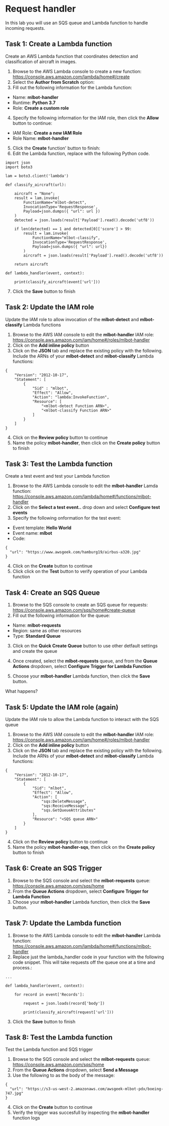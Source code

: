 # Request handler
In this lab you will use an SQS queue and Lambda function to handle incoming requests.

## Task 1: Create a Lambda function
Create an AWS Lambda function that coordinates detection and classification of aircraft in images.
1. Browse to the AWS Lambda console to create a new function: https://console.aws.amazon.com/lambda/home#/create
2. Select the **Author from Scratch** option:
3. Fill out the following information for the Lambda function:
* Name: **mlbot-handler**
* Runtime: **Python 3.7**
* Role: **Create a custom role**
4. Specify the following information for the IAM role, then click the **Allow** button to continue:
* IAM Role: **Create a new IAM Role**
* Role Name: **mlbot-handler**
5. Click the **Create** function' button to finish:
6. Edit the Lambda function, replace with the following Python code. 
```
import json
import boto3

lam = boto3.client('lambda')

def classify_aircraft(url):

    aircraft = "None";    
    result = lam.invoke(
        FunctionName="mlbot-detect",
        InvocationType='RequestResponse',
        Payload=json.dumps({ "url": url })
    )
    detected = json.loads(result['Payload'].read().decode('utf8'))

    if len(detected) == 1 and detected[0]['score'] > 99:
        result = lam.invoke(
            FunctionName="mlbot-classify",
            InvocationType='RequestResponse',
            Payload=json.dumps({ "url": url})
        )
        aircraft = json.loads(result['Payload'].read().decode('utf8'))
        
    return aircraft

def lambda_handler(event, context):
    
    print(classify_aircraft(event['url']))

```
7. Click the **Save** button to finish

## Task 2: Update the IAM role
Update the IAM role to allow invocation of the **mlbot-detect** and **mlbot-classify** Lambda functions
1. Browse to the AWS IAM console to edit the **mlbot-handler** IAM role: https://console.aws.amazon.com/iam/home#/roles/mlbot-handler
2. Click on the **Add inline policy** button
3. Click on the **JSON** tab and replace the existing policy with the following. Include the ARNs of your **mlbot-detect** and **mlbot-classify** Lambda functions:

```
{
    "Version": "2012-10-17",
    "Statement": [
        {
            "Sid" : "mlbot",
            "Effect": "Allow",
            "Action": "lambda:InvokeFunction",
            "Resource": [
                "<mlbot-detect Function ARN>",
                "<mlbot-classify Function ARN>"
            ]
        }
    ]
}
```
4. Click on the **Review policy** button to continue
5. Name the policy **mlbot-handler**, then click on the **Create policy** button to finish

## Task 3: Test the Lambda function
Create a test event and test your Lambda function 
1. Browse to the AWS Lambda console to edit the **mlbot-handler** Lamda function: https://console.aws.amazon.com/lambda/home#/functions/mlbot-handler
2. Click on the **Select a test event..** drop down and select **Configure test events**
3. Specify the following onformation for the test event:
* Event template: **Hello World**
* Event name: **mlbot**
* Code:
```
{
  "url": "https://www.awsgeek.com/hamburg19/airbus-a320.jpg"
}
```
4. Click on the **Create** button to continue
5. Click click on the **Test** button to verify operation of your Lambda function


## Task 4: Create an SQS Queue
1. Browse to the SQS console to create an SQS queue for requests: https://console.aws.amazon.com/sqs/home#create-queue
2. Fill out the following information for the queue:
* Name: **mlbot-requests**
* Region: same as other resources
* Type: **Standard Queue**
3. Click on the **Quick Create Queue** button to use other detfault settings and create the queue

4. Once created, select the **mlbot-requests** queue, and from the **Queue Actions** dropdown, select **Configure Trigger for Lambda Function**
5. Choose your **mlbot-handler** Lambda function, then click the **Save** button.

What happens?

## Task 5: Update the IAM role (again)
Update the IAM role to allow the Lambda function to interact with the SQS queue
1. Browse to the AWS IAM console to edit the **mlbot-handler** IAM role: https://console.aws.amazon.com/iam/home#/roles/mlbot-handler
2. Click on the **Add inline policy** button
3. Click on the **JSON** tab and replace the existing policy with the following. Include the ARNs of your **mlbot-detect** and **mlbot-classify** Lambda functions:

```
{
    "Version": "2012-10-17",
    "Statement": [
        {
            "Sid": "mlbot",
            "Effect": "Allow",
            "Action": [
                "sqs:DeleteMessage",
                "sqs:ReceiveMessage",
                "sqs.GetQueueAttributes"
            ],
            "Resource": "<SQS queue ARN>"
        }
    ]
}
```
4. Click on the **Review policy** button to continue
5. Name the policy **mlbot-handler-sqs**, then click on the **Create policy** button to finish

## Task 6: Create an SQS Trigger
1. Browse to the SQS console and select the **mlbot-requests** queue: https://console.aws.amazon.com/sqs/home
2. From the **Queue Actions** dropdown, select **Configure Trigger for Lambda Function**
3. Choose your **mlbot-handler** Lambda function, then click the **Save** button.

## Task 7: Update the Lambda function
1. Browse to the AWS Lambda console to edit the **mlbot-handler** Lambda function: https://console.aws.amazon.com/lambda/home#/functions/mlbot-handler
2. Replace just the lambda_handler code in your function with the following code snippet. This will take requests off the queue one at a time and process.:
```
...

def lambda_handler(event, context):
    
    for record in event['Records']:

        request = json.loads(record['body'])
        
        print(classify_aircraft(request['url']))
```
3. Click the **Save** button to finish

## Task 8: Test the Lambda function
Test the Lambda function and SQS trigger
1. Browse to the SQS console and select the **mlbot-requests** queue: https://console.aws.amazon.com/sqs/home
2. From the **Queue Actions** dropdown, select **Send a Message**
3. Use the following to as the body of the message:
```
{
  "url": "https://s3-us-west-2.amazonaws.com/awsgeek-mlbot-pdx/boeing-747.jpg"
}
```
4. Click on the **Create** button to continue
5. Verify the trigger was succesfull by inspecting the **mlbot-handler** function logs

